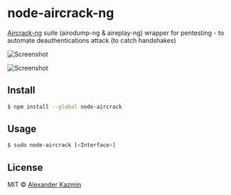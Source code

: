 # node-aircrack-ng
[Aircrack-ng](https://www.aircrack-ng.org/) suite (airodump-ng & aireplay-ng) wrapper for pentesting - to automate deauthentications attack (to catch handshakes)

![Screenshot](http://i.imgur.com/i6gjkKo.png)

![Screenshot](http://i.imgur.com/u2pyYNp.png)

## Install

```bash
$ npm install --global node-aircrack
```

## Usage

```bash
$ sudo node-aircrack [<Interface>]
```

## License

MIT © [Alexander Kazmin](https://github.com/ernium)